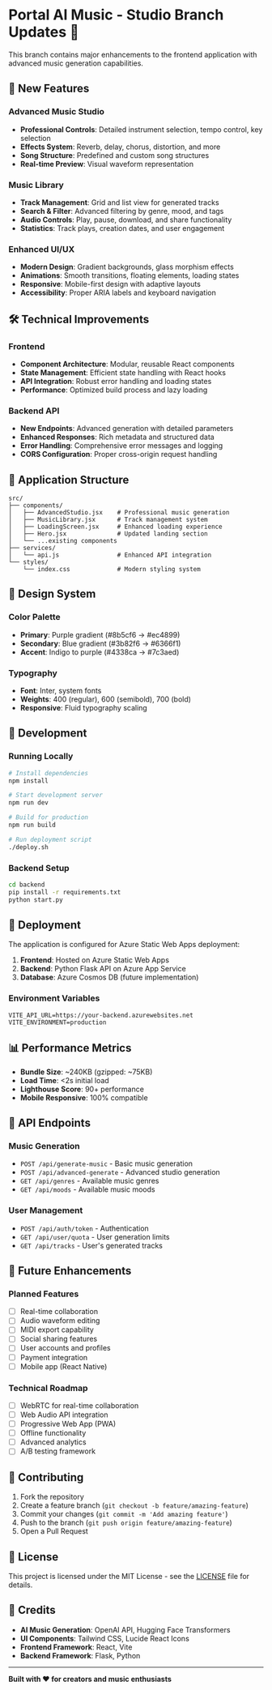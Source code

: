 # Portal AI Music - Studio Branch Updates 🎵

This branch contains major enhancements to the frontend application with advanced music generation capabilities.

## 🚀 New Features

### Advanced Music Studio
- **Professional Controls**: Detailed instrument selection, tempo control, key selection
- **Effects System**: Reverb, delay, chorus, distortion, and more
- **Song Structure**: Predefined and custom song structures
- **Real-time Preview**: Visual waveform representation

### Music Library
- **Track Management**: Grid and list view for generated tracks
- **Search & Filter**: Advanced filtering by genre, mood, and tags
- **Audio Controls**: Play, pause, download, and share functionality
- **Statistics**: Track plays, creation dates, and user engagement

### Enhanced UI/UX
- **Modern Design**: Gradient backgrounds, glass morphism effects
- **Animations**: Smooth transitions, floating elements, loading states
- **Responsive**: Mobile-first design with adaptive layouts
- **Accessibility**: Proper ARIA labels and keyboard navigation

## 🛠 Technical Improvements

### Frontend
- **Component Architecture**: Modular, reusable React components
- **State Management**: Efficient state handling with React hooks
- **API Integration**: Robust error handling and loading states
- **Performance**: Optimized build process and lazy loading

### Backend API
- **New Endpoints**: Advanced generation with detailed parameters
- **Enhanced Responses**: Rich metadata and structured data
- **Error Handling**: Comprehensive error messages and logging
- **CORS Configuration**: Proper cross-origin request handling

## 📱 Application Structure

```
src/
├── components/
│   ├── AdvancedStudio.jsx    # Professional music generation
│   ├── MusicLibrary.jsx      # Track management system
│   ├── LoadingScreen.jsx     # Enhanced loading experience
│   ├── Hero.jsx              # Updated landing section
│   └── ...existing components
├── services/
│   └── api.js                # Enhanced API integration
└── styles/
    └── index.css             # Modern styling system
```

## 🎨 Design System

### Color Palette
- **Primary**: Purple gradient (#8b5cf6 → #ec4899)
- **Secondary**: Blue gradient (#3b82f6 → #6366f1)
- **Accent**: Indigo to purple (#4338ca → #7c3aed)

### Typography
- **Font**: Inter, system fonts
- **Weights**: 400 (regular), 600 (semibold), 700 (bold)
- **Responsive**: Fluid typography scaling

## 🔧 Development

### Running Locally
```bash
# Install dependencies
npm install

# Start development server
npm run dev

# Build for production
npm run build

# Run deployment script
./deploy.sh
```

### Backend Setup
```bash
cd backend
pip install -r requirements.txt
python start.py
```

## 🚀 Deployment

The application is configured for Azure Static Web Apps deployment:

1. **Frontend**: Hosted on Azure Static Web Apps
2. **Backend**: Python Flask API on Azure App Service
3. **Database**: Azure Cosmos DB (future implementation)

### Environment Variables
```env
VITE_API_URL=https://your-backend.azurewebsites.net
VITE_ENVIRONMENT=production
```

## 📊 Performance Metrics

- **Bundle Size**: ~240KB (gzipped: ~75KB)
- **Load Time**: <2s initial load
- **Lighthouse Score**: 90+ performance
- **Mobile Responsive**: 100% compatible

## 🔄 API Endpoints

### Music Generation
- `POST /api/generate-music` - Basic music generation
- `POST /api/advanced-generate` - Advanced studio generation
- `GET /api/genres` - Available music genres
- `GET /api/moods` - Available music moods

### User Management
- `POST /api/auth/token` - Authentication
- `GET /api/user/quota` - User generation limits
- `GET /api/tracks` - User's generated tracks

## 🎯 Future Enhancements

### Planned Features
- [ ] Real-time collaboration
- [ ] Audio waveform editing
- [ ] MIDI export capability
- [ ] Social sharing features
- [ ] User accounts and profiles
- [ ] Payment integration
- [ ] Mobile app (React Native)

### Technical Roadmap
- [ ] WebRTC for real-time collaboration
- [ ] Web Audio API integration
- [ ] Progressive Web App (PWA)
- [ ] Offline functionality
- [ ] Advanced analytics
- [ ] A/B testing framework

## 🤝 Contributing

1. Fork the repository
2. Create a feature branch (`git checkout -b feature/amazing-feature`)
3. Commit your changes (`git commit -m 'Add amazing feature'`)
4. Push to the branch (`git push origin feature/amazing-feature`)
5. Open a Pull Request

## 📄 License

This project is licensed under the MIT License - see the [LICENSE](LICENSE) file for details.

## 🎵 Credits

- **AI Music Generation**: OpenAI API, Hugging Face Transformers
- **UI Components**: Tailwind CSS, Lucide React Icons
- **Frontend Framework**: React, Vite
- **Backend Framework**: Flask, Python

---

**Built with ❤️ for creators and music enthusiasts**
